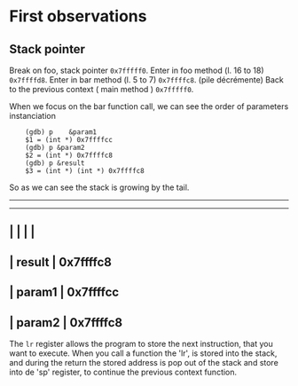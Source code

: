 # First observations

## Stack pointer

Break on foo, stack pointer `0x7fffff0`.
Enter in foo method (l. 16 to 18) `0x7ffffd8`.
Enter in bar method (l. 5 to 7) `0x7ffffc8`. (pile décrémente)
Back to the previous context ( main method ) `0x7fffff0`.

When we focus on the bar function call, we can see the order of parameters instanciation
```
	(gdb) p    &param1
	$1 = (int *) 0x7ffffcc
	(gdb) p &param2
	$2 = (int *) 0x7ffffc8
	(gdb) p &result
	$3 = (int *) (int *) 0x7ffffc8

```
So as we can see the stack is growing by the tail.

----------
----------
|        | 
|        |
----------
| result |  0x7ffffc8
----------
| param1 |  0x7ffffcc
----------
| param2 |  0x7ffffc8
----------

The `lr` register allows the program to store the next instruction, that you want to execute. When you call a function the 'lr', is stored into the stack, and during the return the stored address is pop out of the stack and store into de 'sp' register, to continue the previous context function.

 